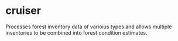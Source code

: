 # cruiser
Processes forest inventory data of varioius types and allows multiple inventories to be combined into forest condition estimates.
